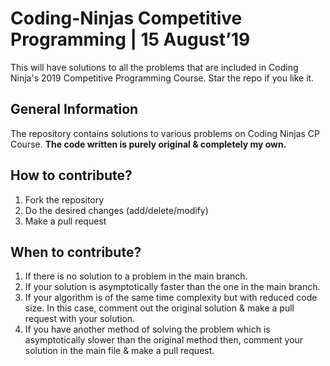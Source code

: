 # Coding-Ninjas Competitive Programming | 15 August’19

This will have solutions to all the problems that are included in Coding Ninja's 2019 Competitive Programming Course. Star the repo if you like it.

## General Information

The repository contains solutions to various  problems on Coding Ninjas CP Course.
**The code written is purely original & completely my own.**  

## How to contribute?

1.  Fork the repository
2.  Do the desired changes (add/delete/modify)
3.  Make a pull request

## When to contribute?

1.  If there is no solution to a problem in the main branch.
2.  If your solution is asymptotically faster than the one in the main branch.
3.  If your algorithm is of the same time complexity but with reduced code size. In this case, comment out the original solution & make a pull request with your solution.
4.  If you have another method of solving the problem which is asymptotically slower than the original method then, comment your solution in the main file & make a pull request.
